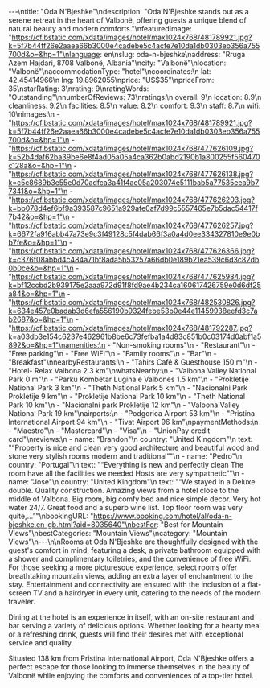---\ntitle: "Oda N'Bjeshke"\ndescription: "Oda N'Bjeshke stands out as a serene retreat in the heart of Valbonë, offering guests a unique blend of natural beauty and modern comforts."\nfeaturedImage: "https://cf.bstatic.com/xdata/images/hotel/max1024x768/481789921.jpg?k=5f7b44ff26e2aaea66b3000e4cadebe5c4acfe7e10da1db0303eb356a755700d&o=&hp=1"\nlanguage: en\nslug: oda-n-bjeshke\naddress: "Rruga Azem Hajdari, 8708 Valbonë, Albania"\ncity: "Valbonë"\nlocation: "Valbonë"\naccommodationType: "hotel"\ncoordinates:\n  lat: 42.45414966\n  lng: 19.8962055\nprice: "US$35"\npriceFrom: 35\nstarRating: 3\nrating: 9\nratingWords: "Outstanding"\nnumberOfReviews: 73\nratings:\n  overall: 9\n  location: 8.9\n  cleanliness: 9.2\n  facilities: 8.5\n  value: 8.2\n  comfort: 9.3\n  staff: 8.7\n  wifi: 10\nimages:\n  - "https://cf.bstatic.com/xdata/images/hotel/max1024x768/481789921.jpg?k=5f7b44ff26e2aaea66b3000e4cadebe5c4acfe7e10da1db0303eb356a755700d&o=&hp=1"\n  - "https://cf.bstatic.com/xdata/images/hotel/max1024x768/477626109.jpg?k=52b4daf62ba39be6e8f4ad05a05a4ca362b0abd2190b1a800255f560470c128a&o=&hp=1"\n  - "https://cf.bstatic.com/xdata/images/hotel/max1024x768/477626138.jpg?k=c5c8689b3e55e0d70adfca3a41f4ac05a203074e5111bab5a77535eea9b77341&o=&hp=1"\n  - "https://cf.bstatic.com/xdata/images/hotel/max1024x768/477626203.jpg?k=bb078d4ef6bf9a393587c9651a929afe0af7d99c5557465e7b5dac54417f7b42&o=&hp=1"\n  - "https://cf.bstatic.com/xdata/images/hotel/max1024x768/477626257.jpg?k=6672fa916abb47a73e9c3f49128c5f4dab66f3a0a4d0ee334327810e9e0bb7fe&o=&hp=1"\n  - "https://cf.bstatic.com/xdata/images/hotel/max1024x768/477626366.jpg?k=c376f08abbd4c484a71bf8ada5b53257a66db0e189b21ea539c6d3c82db0b0ce&o=&hp=1"\n  - "https://cf.bstatic.com/xdata/images/hotel/max1024x768/477625984.jpg?k=bf12ccbd2b939175e2aaa972d91f8fd9ae4b234ca160617426759e0d6df25a84&o=&hp=1"\n  - "https://cf.bstatic.com/xdata/images/hotel/max1024x768/482530826.jpg?k=634e457e0badab3d6efa556190b9324febe53b0e44e11459938eefd3c7ab2687&o=&hp=1"\n  - "https://cf.bstatic.com/xdata/images/hotel/max1024x768/481792287.jpg?k=a03db3e154c6237e462961b8be6c73fefba1a4d83c851b0c03174d0abf1a5892&o=&hp=1"\namenities:\n  - "Non-smoking rooms"\n  - "Restaurant"\n  - "Free parking"\n  - "Free WiFi"\n  - "Family rooms"\n  - "Bar"\n  - "Breakfast"\nnearbyRestaurants:\n  - "Tahirs Café & Guesthouse 150 m"\n  - "Hotel- Relax Valbona 2.3 km"\nwhatsNearby:\n  - "Valbona Valley National Park 0 m"\n  - "Parku Kombëtar Lugina e Valbonës 1.5 km"\n  - "Prokletije National Park 3 km"\n  - "Theth National Park 5 km"\n  - "Nacionalni Park Prokletije 9 km"\n  - "Prokletije National Park 10 km"\n  - "Theth National Park 10 km"\n  - "Nacionalni park Prokletije 12 km"\n  - "Valbona Valley National Park 19 km"\nairports:\n  - "Podgorica Airport 53 km"\n  - "Pristina International Airport 94 km"\n  - "Tivat Airport 96 km"\npaymentMethods:\n  - "Maestro"\n  - "Mastercard"\n  - "Visa"\n  - "UnionPay credit card"\nreviews:\n  - name: "Brandon"\n    country: "United Kingdom"\n    text: "“Property is nice and clean very good architecture and beautiful wood and stone very stylish rooms modern and traditional”"\n  - name: "Pedro"\n    country: "Portugal"\n    text: "“Everything is new and perfectly clean The room have all the facilities we needed Hosts are very sympathetic”"\n  - name: "Jose"\n    country: "United Kingdom"\n    text: "“We stayed in a Deluxe double. Quality construction. Amazing views from a hotel close to the middle of Valbona. Big room, big comfy bed and nice simple decor. Very hot water 24/7. Great food and a superb wine list. Top floor room was very quite,...”"\nbookingURL: "https://www.booking.com/hotel/al/oda-n-bjeshke.en-gb.html?aid=8035640"\nbestFor: "Best for Mountain Views"\nbestCategories: "Mountain Views"\ncategory: "Mountain Views"\n---\n\nRooms at Oda N'Bjeshke are thoughtfully designed with the guest's comfort in mind, featuring a desk, a private bathroom equipped with a shower and complimentary toiletries, and the convenience of free WiFi. For those seeking a more picturesque experience, select rooms offer breathtaking mountain views, adding an extra layer of enchantment to the stay. Entertainment and connectivity are ensured with the inclusion of a flat-screen TV and a hairdryer in every unit, catering to the needs of the modern traveler.

Dining at the hotel is an experience in itself, with an on-site restaurant and bar serving a variety of delicious options. Whether looking for a hearty meal or a refreshing drink, guests will find their desires met with exceptional service and quality.

Situated 138 km from Pristina International Airport, Oda N'Bjeshke offers a perfect escape for those looking to immerse themselves in the beauty of Valbonë while enjoying the comforts and conveniences of a top-tier hotel.